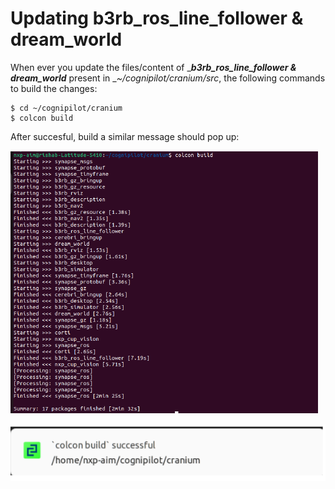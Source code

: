 # Updating b3rb_ros_line_follower & dream_world

When ever you update the files/content of __**b3rb_ros_line_follower & dream_world**_ present in __~/cognipilot/cranium/src_, the following commands to build
the changes:

```
$ cd ~/cognipilot/cranium
$ colcon build
```

After succesful, build a similar message should pop up:

![](<.gitbook/assets/AIM_2024/build_success.PNG>)

![](<.gitbook/assets/AIM_2024/colcon_build_pass.PNG>)
